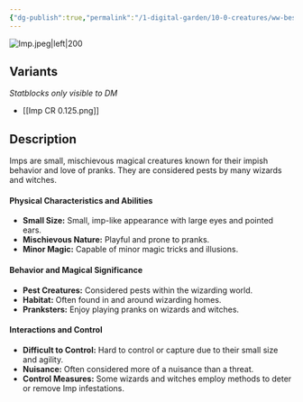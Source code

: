 ```yaml
---
{"dg-publish":true,"permalink":"/1-digital-garden/10-0-creatures/ww-bestiary/imp/","tags":["#creature","beast"]}
---
```


![Imp.jpeg|left|200](/img/user/1%20DIGITAL%20GARDEN/10.0%20CREATURES/(Attachments)/WW%20Bestiary/Imp.jpeg)

## Variants
*Statblocks only visible to DM*
- [[Imp CR 0.125.png]]

## Description

Imps are small, mischievous magical creatures known for their impish behavior and love of pranks. They are considered pests by many wizards and witches.

#### Physical Characteristics and Abilities

* **Small Size:** Small, imp-like appearance with large eyes and pointed ears.
* **Mischievous Nature:** Playful and prone to pranks.
* **Minor Magic:** Capable of minor magic tricks and illusions.

#### Behavior and Magical Significance

* **Pest Creatures:** Considered pests within the wizarding world.
* **Habitat:** Often found in and around wizarding homes.
* **Pranksters:** Enjoy playing pranks on wizards and witches.

#### Interactions and Control

* **Difficult to Control:** Hard to control or capture due to their small size and agility.
* **Nuisance:** Often considered more of a nuisance than a threat.
* **Control Measures:** Some wizards and witches employ methods to deter or remove Imp infestations.